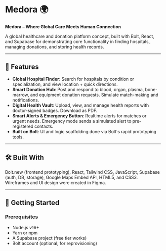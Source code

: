 # Medora 🌍

**Medora – Where Global Care Meets Human Connection**

A global healthcare and donation platform concept, built with Bolt, React, and Supabase for demonstrating core functionality in finding hospitals, managing donations, and storing health records.

---

## 🎯 Features

- **Global Hospital Finder**: Search for hospitals by condition or specialization, and view location + quick directions.
- **Smart Donation Hub**: Post and respond to blood, organ, plasma, bone-marrow, and equipment donation requests. Simulate match-making and notifications.
- **Digital Health Vault**: Upload, view, and manage health reports with doctor-signed badges. Download as PDF.
- **Smart Alerts & Emergency Button**: Realtime alerts for matches or urgent needs. Emergency mode sends a simulated alert to pre-registered contacts.
- **Built on Bolt**: UI and logic scaffolding done via Bolt's rapid prototyping tools.

---

## 🛠️ Built With

Bolt.new (frontend prototyping), React, Tailwind CSS, JavaScript, Supabase (auth, DB, storage), Google Maps Embed API, HTML5, and CSS3. Wireframes and UI design were created in Figma.

---

## 🚀 Getting Started

### Prerequisites

- Node.js v16+  
- Yarn or npm  
- A Supabase project (free tier works)  
- Bolt account (optional, for reprovisioning)
